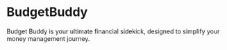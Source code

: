 # BudgetBuddy
Budget Buddy is your ultimate financial sidekick, designed to simplify your money management journey.
